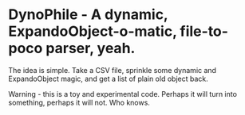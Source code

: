 # DynoPhile - A dynamic, ExpandoObject-o-matic, file-to-poco parser, yeah.

The idea is simple. Take a CSV file, sprinkle some dynamic and ExpandoObject magic, and get a list of plain old object back.

Warning - this is a toy and experimental code. Perhaps it will turn into something, perhaps it will not. Who knows.